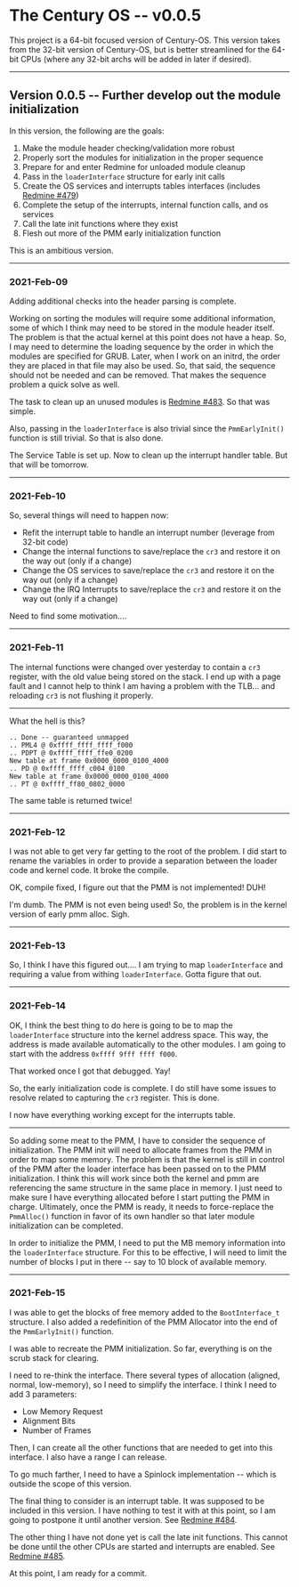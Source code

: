 # The Century OS -- v0.0.5

This project is a 64-bit focused version of Century-OS.  This version takes from the 32-bit version of Century-OS, but is better streamlined for the 64-bit CPUs (where any 32-bit archs will be added in later if desired).


---

## Version 0.0.5 -- Further develop out the module initialization

In this version, the following are the goals:
1. Make the module header checking/validation more robust
1. Properly sort the modules for initialization in the proper sequence
1. Prepare for and enter Redmine for unloaded module cleanup
1. Pass in the `loaderInterface` structure for early init calls
1. Create the OS services and interrupts tables interfaces (includes [Redmine #479](http://eryjus.ddns.net:3000/issues/479))
1. Complete the setup of the interrupts, internal function calls, and os services
1. Call the late init functions where they exist
1. Flesh out more of the PMM early initialization function

This is an ambitious version.


---

### 2021-Feb-09

Adding additional checks into the header parsing is complete.

Working on sorting the modules will require some additional information, some of which I think may need to be stored in the module header itself.  The problem is that the actual kernel at this point does not have a heap.  So, I may need to determine the loading sequence by the order in which the modules are specified for GRUB.  Later, when I work on an initrd, the order they are placed in that file may also be used.  So, that said, the sequence should not be needed and can be removed.  That makes the sequence problem a quick solve as well.

The task to clean up an unused modules is [Redmine #483](http://eryjus.ddns.net:3000/issues/483).  So that was simple.

Also, passing in the `loaderInterface` is also trivial since the `PmmEarlyInit()` function is still trivial.  So that is also done.

The Service Table is set up.  Now to clean up the interrupt handler table.  But that will be tomorrow.


---

### 2021-Feb-10

So, several things will need to happen now:
* Refit the interrupt table to handle an interrupt number (leverage from 32-bit code)
* Change the internal functions to save/replace the `cr3` and restore it on the way out (only if a change)
* Change the OS services to save/replace the `cr3` and restore it on the way out (only if a change)
* Change the IRQ Interrupts to save/replace the `cr3` and restore it on the way out (only if a change)

Need to find some motivation....


---

### 2021-Feb-11

The internal functions were changed over yesterday to contain a `cr3` register, with the old value being stored on the stack.  I end up with a page fault and I cannot help to think I am having a problem with the TLB... and reloading `cr3` is not flushing it properly.

---

What the hell is this?

```
.. Done -- guaranteed unmapped
.. PML4 @ 0xffff_ffff_ffff_f000
.. PDPT @ 0xffff_ffff_ffe0_0200
New table at frame 0x0000_0000_0100_4000
.. PD @ 0xffff_ffff_c004_0100
New table at frame 0x0000_0000_0100_4000
.. PT @ 0xffff_ff80_0802_0000
```

The same table is returned twice!


---

### 2021-Feb-12

I was not able to get very far getting to the root of the problem.  I did start to rename the variables in order to provide a separation between the loader code and kernel code.  It broke the compile.

OK, compile fixed, I figure out that the PMM is not implemented!  DUH!

I'm dumb.  The PMM is not even being used!  So, the problem is in the kernel version of early pmm alloc.  Sigh.


---

### 2021-Feb-13

So, I think I have this figured out....  I am trying to map `loaderInterface` and requiring a value from withing `loaderInterface`.  Gotta figure that out.


---

### 2021-Feb-14

OK, I think the best thing to do here is going to be to map the `loaderInterface` structure into the kernel address space.  This way, the address is made available automatically to the other modules.  I am going to start with the address `0xffff 9fff ffff f000`.

That worked once I got that debugged.  Yay!

So, the early initialization code is complete.  I do still have some issues to resolve related to capturing the `cr3` register.  This is done.

I now have everything working except for the interrupts table.


---

So adding some meat to the PMM, I have to consider the sequence of initialization.  The PMM init will need to allocate frames from the PMM in order to map some memory.  The problem is that the kernel is still in control of the PMM after the loader interface has been passed on to the PMM initialization.  I think this will work since both the kernel and pmm are referencing the same structure in the same place in memory.  I just need to make sure I have everything allocated before I start putting the PMM in charge.  Ultimately, once the PMM is ready, it needs to force-replace the `PmmAlloc()` function in favor of its own handler so that later module initialization can be completed.

In order to initialize the PMM, I need to put the MB memory information into the `loaderInterface` structure.  For this to be effective, I will need to limit the number of blocks I put in there -- say to 10 block of available memory.


---

### 2021-Feb-15

I was able to get the blocks of free memory added to the `BootInterface_t` structure.  I also added a redefinition of the PMM Allocator into the end of the `PmmEarlyInit()` function.

I was able to recreate the PMM initialization.  So far, everything is on the scrub stack for clearing.

I need to re-think the interface.  There several types of allocation (aligned, normal, low-memory), so I need to simplify the interface.  I think I need to add 3 parameters:
* Low Memory Request
* Alignment Bits
* Number of Frames

Then, I can create all the other functions that are needed to get into this interface.  I also have a range I can release.

To go much farther, I need to have a Spinlock implementation -- which is outside the scope of this version.

The final thing to consider is an interrupt table.  It was supposed to be included in this version.  I have nothing to test it with at this point, so I am going to postpone it until another version.  See [Redmine #484](http://eryjus.ddns.net:3000/issues/484).

The other thing I have not done yet is call the late init functions.  This cannot be done until the other CPUs are started and interrupts are enabled.  See [Redmine #485](http://eryjus.ddns.net:3000/issues/485).

At this point, I am ready for a commit.

